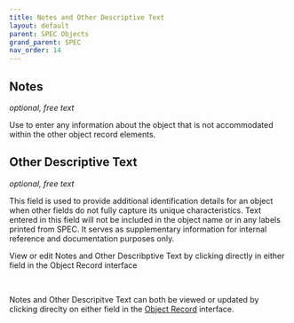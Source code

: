 ```yaml
---
title: Notes and Other Descriptive Text
layout: default
parent: SPEC Objects
grand_parent: SPEC
nav_order: 14
---
```


## Notes
*optional, free text*
   
Use to enter any information about the object that is not accommodated within the other object record elements.


## Other Descriptive Text
*optional, free text*

This field is used to provide additional identification details for an object when other fields do not fully capture its unique characteristics. Text entered in this field will not be included in the object name or in any labels printed from SPEC. It serves as supplementary information for internal reference and documentation purposes only.


View or edit Notes and Other Describptive Text by clicking directly in either field in the Object Record interface

&nbsp; 
&nbsp; 

Notes and Other Descripitve Text can both be viewed or updated by clicking direclty on either field in the [Object Record](https://nypl.github.io/pres-docs/spec/specObjectsObjectRecord.html) interface.